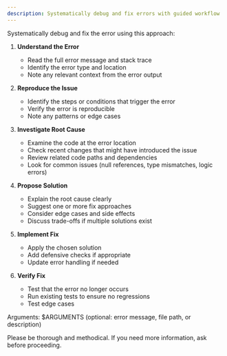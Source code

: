 ```yaml
---
description: Systematically debug and fix errors with guided workflow
---
```


Systematically debug and fix the error using this approach:

1. **Understand the Error**
   - Read the full error message and stack trace
   - Identify the error type and location
   - Note any relevant context from the error output

2. **Reproduce the Issue**
   - Identify the steps or conditions that trigger the error
   - Verify the error is reproducible
   - Note any patterns or edge cases

3. **Investigate Root Cause**
   - Examine the code at the error location
   - Check recent changes that might have introduced the issue
   - Review related code paths and dependencies
   - Look for common issues (null references, type mismatches, logic errors)

4. **Propose Solution**
   - Explain the root cause clearly
   - Suggest one or more fix approaches
   - Consider edge cases and side effects
   - Discuss trade-offs if multiple solutions exist

5. **Implement Fix**
   - Apply the chosen solution
   - Add defensive checks if appropriate
   - Update error handling if needed

6. **Verify Fix**
   - Test that the error no longer occurs
   - Run existing tests to ensure no regressions
   - Test edge cases

Arguments: $ARGUMENTS (optional: error message, file path, or description)

Please be thorough and methodical. If you need more information, ask before proceeding.
